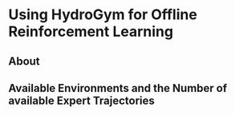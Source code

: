 # Using HydroGym for Offline Reinforcement Learning

## About



## Available Environments and the Number of available Expert Trajectories